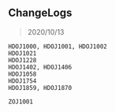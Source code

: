 ## ChangeLogs

> 2020/10/13

```
HDOJ1000, HDOJ1001, HDOJ1002
HDOJ1021
HDOJ1228
HDOJ1402, HDOJ1406
HDOJ1058
HDOJ1754
HDOJ1859, HDOJ1870

ZOJ1001
```

